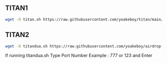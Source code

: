 ## TITAN1
```bash
wget -O titan.sh https://raw.githubusercontent.com/yoakeboy/titan/main/titan.sh && chmod +x titan.sh && ./titan.sh
```
## TITAN2
```bash
wget -O titandua.sh https://raw.githubusercontent.com/yoakeboy/airdrop-titan/main/titandua.sh && chmod +x titandua.sh && ./titandua.sh
```
If running titandua.sh
Type Port Number Example : 777 or 123 and Enter
